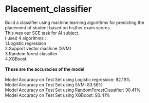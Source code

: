 # Placement_classifier
Build a classifier using machine learning algorithms for predicting the placement of student based on his/her exam scores.
<br>
This was our SCE task for AI subject.
<br>
I used 4 algorithms :<br>
1.Logistic regression<br>
2.Support vector machine (SVM)<br>
3.Random forest classifier<br>
4.XGBoost<br>
<br>
<b> These are the accuracies of the model </b><br><br>
Model Accuracy on Test Set using Logistic regression: 82.19%<br>
Model Accuracy on Test Set using SVM: 83.56%<br>
Model Accuracy on Test Set using RandomForestClassifier: 90.41%<br>
Model Accuracy on Test Set using XGBoost: 90.41%<br>
